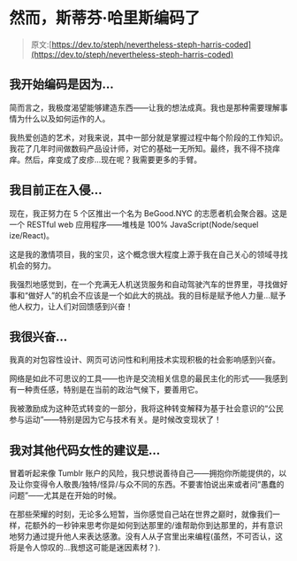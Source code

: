 # 然而，斯蒂芬·哈里斯编码了

> 原文:[https://dev.to/steph/nevertheless-steph-harris-coded](https://dev.to/steph/nevertheless-steph-harris-coded)

## [](#i-began-coding-because)我开始编码是因为...

简而言之，我极度渴望能够建造东西——让我的想法成真。我也是那种需要理解事情为什么以及如何运作的人。

我热爱创造的艺术，对我来说，其中一部分就是掌握过程中每个阶段的工作知识。我花了几年时间做数码产品设计师，对它的基础一无所知。最终，我不得不挠痒痒。然后，痒变成了皮疹...现在呢？我需要更多的手臂。

## [](#im-currently-hacking-on)我目前正在入侵...

现在，我正努力在 5 个区推出一个名为 BeGood.NYC 的志愿者机会聚合器。这是一个 RESTful web 应用程序——堆栈是 100% JavaScript(Node/sequel ize/React)。

这是我的激情项目，我的宝贝，这个概念很大程度上源于我在自己关心的领域寻找机会的努力。

我强烈地感觉到，在一个充满无人机送货服务和自动驾驶汽车的世界里，寻找做好事和“做好人”的机会不应该是一个如此大的挑战。我的目标是赋予他人力量...赋予他人权力，让人们对回馈感到兴奋！

## [](#im-excited-about)我很兴奋...

我真的对包容性设计、网页可访问性和利用技术实现积极的社会影响感到兴奋。

网络是如此不可思议的工具——也许是交流相关信息的最民主化的形式——我感到有一种责任感，特别是在当前的政治气候下，要善用它。

我被激励成为这种范式转变的一部分，我将这种转变解释为基于社会意识的“公民参与运动”——特别是因为它与技术有关。是时候改变现状了！

## [](#my-advice-for-other-women-who-code-is)我对其他代码女性的建议是...

冒着听起来像 Tumblr 账户的风险，我只想说善待自己——拥抱你所能提供的，以及让你变得令人敬畏/独特/怪异/与众不同的东西。不要害怕说出来或者问“愚蠢的问题”——尤其是在开始的时候。

在那些荣耀的时刻，无论多么短暂，当你感觉自己站在世界之巅时，就像我们一样，花额外的一秒钟来思考你是如何到达那里的/谁帮助你到达那里的，并有意识地努力通过提升他人来表达感激。没有人从子宫里出来编程(虽然，不可否认，这将是令人惊叹的...我想这可能是迷因素材？).